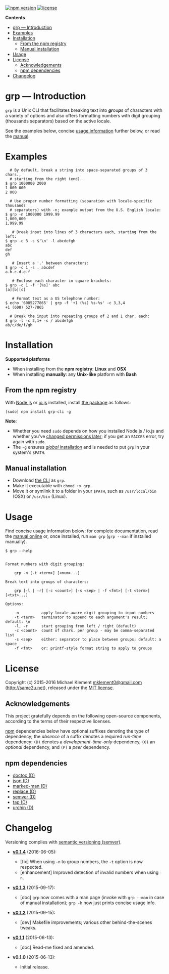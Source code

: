 [![npm version](https://img.shields.io/npm/v/grp-cli.svg)](https://npmjs.com/package/grp-cli) [![license](https://img.shields.io/npm/l/grp-cli.svg)](https://github.com/mklement0/grp-cli/blob/master/LICENSE.md)

<!-- START doctoc generated TOC please keep comment here to allow auto update -->
<!-- DON'T EDIT THIS SECTION, INSTEAD RE-RUN doctoc TO UPDATE -->

**Contents**

- [grp &mdash; Introduction](#grp-&mdash-introduction)
- [Examples](#examples)
- [Installation](#installation)
  - [From the npm registry](#from-the-npm-registry)
  - [Manual installation](#manual-installation)
- [Usage](#usage)
- [License](#license)
  - [Acknowledgements](#acknowledgements)
  - [npm dependencies](#npm-dependencies)
- [Changelog](#changelog)

<!-- END doctoc generated TOC please keep comment here to allow auto update -->

# grp &mdash; Introduction

`grp` is a Unix CLI that facilitates breaking text into ***gr***ou***p***s of characters with a variety of options
and also offers formatting numbers with digit grouping (thousands separators) based on the active locale.

See the examples below, concise [usage information](#usage) further below, or read the [manual](doc/grp.md).

# Examples

```shell
  # By default, break a string into space-separated groups of 3 chars.,
  # starting from the right (end).
$ grp 1000000 2000
1 000 000 
2 000

  # Use proper number formatting (separation with locale-specific thousands
  # separators) with -n; example output from the U.S. English locale:
$ grp -n 1000000 1999.99
1,000,000
1,999.99
  
   # Break input into lines of 3 characters each, starting from the left:
$ grp -c 3 -s $'\n' -l abcdefgh
abc
def
gh

   # Insert a '.' between characters:
$ grp -c 1 -s . abcdef
a.b.c.d.e.f

   # Enclose each character in square brackets:
$ grp -c 1 -f '[%s]' abc
[a][b][c]

   # Format text as a US telephone number:
$ echo '6085277865' | grp -f '+1 (%s) %s-%s' -c 3,3,4 
+1 (608) 527-7865

  # Break the input into repeating groups of 2 and 1 char. each:
$ grp -l -c 2,1+ -s / abcdefgh
ab/c/de/f/gh
```

# Installation

**Supported platforms**

* When installing from the **npm registry**: **Linux** and **OSX**
* When installing **manually**: any **Unix-like** platform with **Bash** 

## From the npm registry

With [Node.js](http://nodejs.org/) or [io.js](https://iojs.org/) installed, install [the package](https://www.npmjs.com/package/grp-cli) as follows:

    [sudo] npm install grp-cli -g

**Note**:

* Whether you need `sudo` depends on how you installed Node.js / io.js and whether you've [changed permissions later](https://docs.npmjs.com/getting-started/fixing-npm-permissions); if you get an `EACCES` error, try again with `sudo`.
* The `-g` ensures [_global_ installation](https://docs.npmjs.com/getting-started/installing-npm-packages-globally) and is needed to put `grp` in your system's `$PATH`.

## Manual installation

* Download [the CLI](https://raw.githubusercontent.com/mklement0/grp-cli/stable/bin/grp) as `grp`.
* Make it executable with `chmod +x grp`.
* Move it or symlink it to a folder in your `$PATH`, such as `/usr/local/bin` (OSX) or `/usr/bin` (Linux).

# Usage

Find concise usage information below; for complete documentation, read the [manual online](doc/grp.md) or, 
once installed, run `man grp` (`grp --man` if installed manually).

<!-- DO NOT EDIT THE FENCED CODE BLOCK and RETAIN THIS COMMENT: The fenced code block below is updated by `make update-readme/release` with CLI usage information. -->

```nohighlight
$ grp --help


Format numbers with digit grouping:

    grp -n [-t <term>] [<num>...]

Break text into groups of characters:

    grp [-l | -r] [-c <count>] [-s <sep> | -f <fmt>] [-t <term>] [<txt>...]

Options:

    -n          apply locale-aware digit grouping to input numbers
    -t <term>   terminator to append to each argument's result; default: \n
    -l, -r      start grouping from left / right (default)
    -c <count>  count of chars. per group - may be comma-separated list
    -s <sep>    either: separator to place between groups; default: a space
    -f <fmt>    or: printf-style format string to apply to groups
```

<!-- DO NOT EDIT THE NEXT CHAPTER and RETAIN THIS COMMENT: The next chapter is updated by `make update-readme/release` with the contents of 'LICENSE.md'. ALSO, LEAVE AT LEAST 1 BLANK LINE AFTER THIS COMMENT. -->

# License

Copyright (c) 2015-2016 Michael Klement <mklement0@gmail.com> (http://same2u.net), released under the [MIT license](https://spdx.org/licenses/MIT#licenseText).

## Acknowledgements

This project gratefully depends on the following open-source components, according to the terms of their respective licenses.

[npm](https://www.npmjs.com/) dependencies below have optional suffixes denoting the type of dependency; the *absence* of a suffix denotes a required *run-time* dependency: `(D)` denotes a *development-time-only* dependency, `(O)` an *optional* dependency, and `(P)` a *peer* dependency.

<!-- DO NOT EDIT THE NEXT CHAPTER and RETAIN THIS COMMENT: The next chapter is updated by `make update-readme/release` with the dependencies from 'package.json'. ALSO, LEAVE AT LEAST 1 BLANK LINE AFTER THIS COMMENT. -->

## npm dependencies

* [doctoc (D)](https://github.com/thlorenz/doctoc)
* [json (D)](https://github.com/trentm/json)
* [marked-man (D)](https://github.com/kapouer/marked-man#readme)
* [replace (D)](https://github.com/harthur/replace)
* [semver (D)](https://github.com/npm/node-semver#readme)
* [tap (D)](https://github.com/isaacs/node-tap)
* [urchin (D)](https://git.sdf.org/tlevine/urchin)

<!-- DO NOT EDIT THE NEXT CHAPTER and RETAIN THIS COMMENT: The next chapter is updated by `make update-readme/release` with the contents of 'CHANGELOG.md'. ALSO, LEAVE AT LEAST 1 BLANK LINE AFTER THIS COMMENT. -->

# Changelog

Versioning complies with [semantic versioning (semver)](http://semver.org/).

<!-- NOTE: An entry template for a new version is automatically added each time `make version` is called. Fill in changes afterwards. -->

* **[v0.1.4](https://github.com/mklement0/grp-cli/compare/v0.1.3...v0.1.4)** (2016-06-05):
  * [fix] When using `-n` to group numbers, the `-t` option is now respected.
  * [enhancement] Improved detection of invalid numbers when using `-n`. 

* **[v0.1.3](https://github.com/mklement0/grp-cli/compare/v0.1.2...v0.1.3)** (2015-09-17):
  * [doc] `grp` now comes with a man page (invoke with `grp --man` in case of manual installation); `grp -h` now just prints concise usage info.

* **[v0.1.2](https://github.com/mklement0/grp-cli/compare/v0.1.1...v0.1.2)** (2015-09-15):
  * [dev] Makefile improvements; various other behind-the-scenes tweaks.

* **[v0.1.1](https://github.com/mklement0/grp-cli/compare/v0.1.0...v0.1.1)** (2015-06-13):
  * [doc] Read-me fixed and amended.

* **v0.1.0** (2015-06-13):
  * Initial release.
